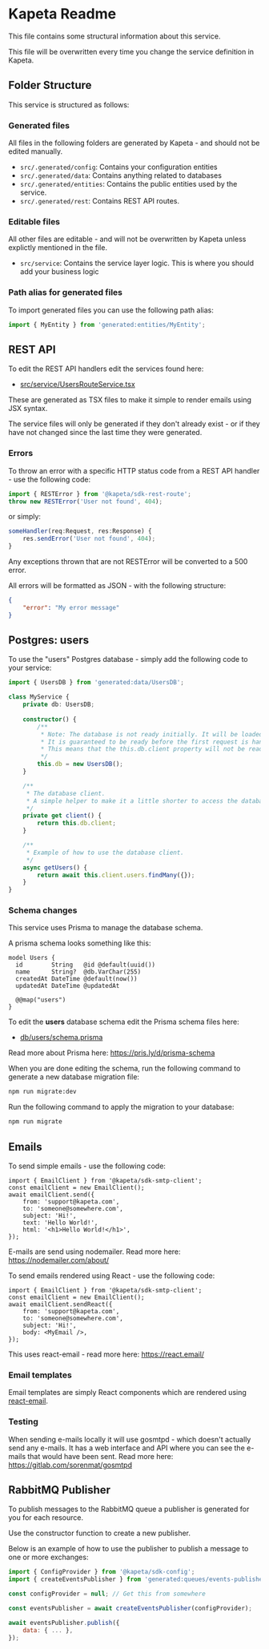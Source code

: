 # Kapeta Readme
This file contains some structural information about this service.

This file will be overwritten every time you change the service definition in Kapeta.

## Folder Structure
This service is structured as follows:

### Generated files
All files in the following folders are generated by Kapeta - and should not be edited manually.
* ```src/.generated/config```: Contains your configuration entities
* ```src/.generated/data```: Contains anything related to databases
* ```src/.generated/entities```: Contains the public entities used by the service.
* ```src/.generated/rest```: Contains REST API routes.

### Editable files
All other files are editable - and will not be overwritten by Kapeta unless explictly mentioned in the file.

* ```src/service```: Contains the service layer logic. This is where you should add your business logic

### Path alias for generated files

To import generated files you can use the following path alias:
```typescript
import { MyEntity } from 'generated:entities/MyEntity';
```

## REST API 
To edit the REST API handlers edit the services found here:
* [src/service/UsersRouteService.tsx](src/service/UsersRouteService.tsx)

These are generated as TSX files to make it simple to render emails using JSX syntax.

The service files will only be generated if they don't already exist - or if they have not
changed since the last time they were generated.

### Errors
To throw an error with a specific HTTP status code from a REST API handler - use the following code:
```ts
import { RESTError } from '@kapeta/sdk-rest-route';
throw new RESTError('User not found', 404);
```
or simply:
```ts
someHandler(req:Request, res:Response) {
    res.sendError('User not found', 404);
}
```

Any exceptions thrown that are not RESTError will be converted to a 500 error.

All errors will be formatted as JSON - with the following structure:
```json
{
    "error": "My error message"
}
```

## Postgres: users
To use the "users" Postgres database - simply add the following code to your service:

```typescript
import { UsersDB } from 'generated:data/UsersDB';

class MyService {
    private db: UsersDB;
    
    constructor() {
        /**
         * Note: The database is not ready initially. It will be loaded during startup.
         * It is guaranteed to be ready before the first request is handled.
         * This means that the this.db.client property will not be ready during startup.
         */
        this.db = new UsersDB();
    }

    /**
     * The database client. 
     * A simple helper to make it a little shorter to access the database.
     */
    private get client() {
        return this.db.client;
    }

    /**
     * Example of how to use the database client.
     */
    async getUsers() {
        return await this.client.users.findMany({});
    }
}
```
### Schema changes
This service uses Prisma to manage the database schema.

A prisma schema looks something like this: 
```prisma
model Users {
  id        String   @id @default(uuid())
  name      String?  @db.VarChar(255)
  createdAt DateTime @default(now())
  updatedAt DateTime @updatedAt

  @@map("users")
}
```

To edit the **users** database schema edit the Prisma schema files here:
- [db/users/schema.prisma](db/users/schema.prisma)

Read more about Prisma here:
https://pris.ly/d/prisma-schema

When you are done editing the schema, 
run the following command to generate a new database migration file:
```bash
npm run migrate:dev
```

Run the following command to apply the migration to your database:
```bash
npm run migrate
```


## Emails

To send simple emails - use the following code:
```tsx
import { EmailClient } from '@kapeta/sdk-smtp-client';
const emailClient = new EmailClient();
await emailClient.send({
    from: 'support@kapeta.com',
    to: 'someone@somewhere.com',
    subject: 'Hi!',
    text: 'Hello World!',
    html: '<h1>Hello World!</h1>',
});
```
E-mails are send using nodemailer. Read more here:
https://nodemailer.com/about/

To send emails rendered using React - use the following code: 
```tsx
import { EmailClient } from '@kapeta/sdk-smtp-client';
const emailClient = new EmailClient();
await emailClient.sendReact({
    from: 'support@kapeta.com',
    to: 'someone@somewhere.com',
    subject: 'Hi!',
    body: <MyEmail />,
});
```
This uses react-email - read more here: https://react.email/

### Email templates
Email templates are simply React components which are rendered using [react-email](https://react.email/).

### Testing
When sending e-mails locally it will use gosmtpd - which doesn't actually send any e-mails. 
It has a web interface and API where you can see the e-mails that would have been sent.
Read more here:
https://gitlab.com/sorenmat/gosmtpd

## RabbitMQ Publisher
To publish messages to the RabbitMQ queue a publisher is generated for you for each resource.

Use the constructor function to create a new publisher.

Below is an example of how to use the publisher to publish a message to one or more exchanges:
```javascript
import { ConfigProvider } from '@kapeta/sdk-config';
import { createEventsPublisher } from 'generated:queues/events-publisher';

const configProvider = null; // Get this from somewhere

const eventsPublisher = await createEventsPublisher(configProvider);

await eventsPublisher.publish({
    data: { ... },
});
```
